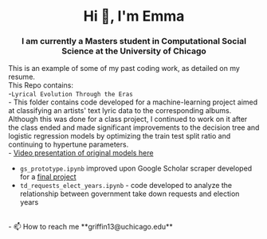 <h1 align="center">Hi 👋, I'm Emma</h1>
<h3 align="center">I am currently a Masters student in Computational Social Science at the University of Chicago</h3>

This is an example of some of my past coding work, as detailed on my resume.
<br>
This Repo contains: <br>
-`Lyrical Evolution Through the Eras` <br>
    - This folder contains code developed for a machine-learning project aimed at classifying an artists' text lyric data to the corresponding albums. Although this was done for a class project, I continued to work on it after the class ended and made significant improvements to the decision tree and logistic regression models by optimizing the train test split ratio and continuing to hypertune parameters.<br>
    - [Video presentation of original models here](https://drive.google.com/file/d/1fPmn6hGo1cZZg9i0ix8f2uSX2BnSArHA/view)
- `gs_prototype.ipynb` improved upon Google Scholar scraper developed for a [final project](https://github.com/macs30122-winter24/final-project-aepy)
- `td_requests_elect_years.ipynb` - code developed to analyze the relationship between government take down requests and election years
<br>
- 📫 How to reach me **griffin13@uchicago.edu**
